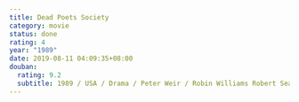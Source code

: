 ```yaml
---
title: Dead Poets Society
category: movie
status: done
rating: 4
year: "1989"
date: 2019-08-11 04:09:35+08:00
douban:
  rating: 9.2
  subtitle: 1989 / USA / Drama / Peter Weir / Robin Williams Robert Sean Leonard
---
```



